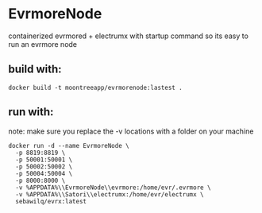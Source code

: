 # EvrmoreNode
containerized evrmored + electrumx with startup command so its easy to run an evrmore node

## build with:
```
docker build -t moontreeapp/evrmorenode:lastest .
```

## run with:
note: make sure you replace the -v locations with a folder on your machine
```
docker run -d --name EvrmoreNode \
  -p 8819:8819 \
  -p 50001:50001 \
  -p 50002:50002 \
  -p 50004:50004 \
  -p 8000:8000 \
  -v %APPDATA%\\EvrmoreNode\\evrmore:/home/evr/.evrmore \
  -v %APPDATA%\\Satori\\electrumx:/home/evr/electrumx \
  sebawilq/evrx:latest
```
